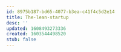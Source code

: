 ```yaml
---
id: 8975b187-bd65-4077-b3ea-c41f4c5d2e14
title: The-lean-startup
desc: ''
updated: 1608493273336
created: 1603544498520
stub: false
---
```







